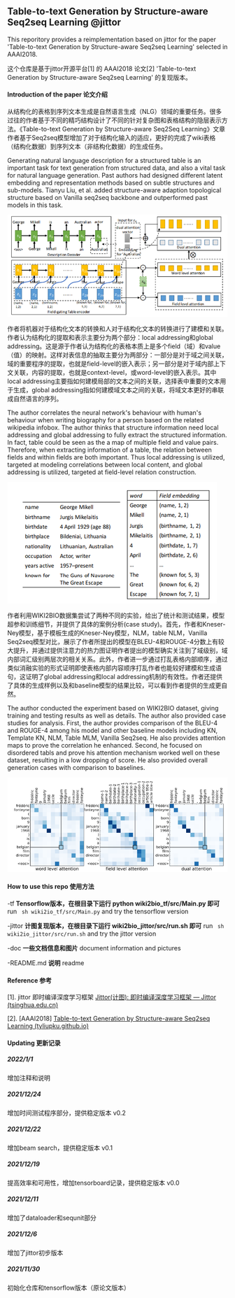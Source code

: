 ## Table-to-text Generation by Structure-aware Seq2seq Learning @jittor

This reporitory provides a reimplementation based on jittor for the paper 'Table-to-text Generation by Structure-aware Seq2seq Learning' selected in AAAI2018. 

这个仓库是基于jittor开源平台[1] 的 AAAI2018 论文[2] 'Table-to-text Generation by Structure-aware Seq2seq Learning' 的复现版本。

#### Introduction of the paper 论文介绍

从结构化的表格到序列文本生成是自然语言生成（NLG）领域的重要任务。很多过往的作者基于不同的精巧结构设计了不同的针对复杂图和表格结构的隐层表示方法。《Table-to-text Generation by Structure-aware Seq2Seq Learning》文章作者基于Seq2seq模型增加了对于结构化输入的适应，更好的完成了wiki表格（结构化数据）到序列文本（非结构化数据）的生成任务。

Generating natural language description for a structured table is an important task for text generation from structured data, and also a vital task for natural language generation. Past authors had designed different latent embedding and representation methods based on subtle structures and sub-models. Tianyu Liu, et al. added structure-aware adaption topological structure based on Vanilla seq2seq backbone and outperformed past models in this task.

![](./doc/image/field-gating.png)

作者将机器对于结构化文本的转换和人对于结构化文本的转换进行了建模和关联。作者认为结构化的提取和表示主要分为两个部分：local addressing和global addressing。这是源于作者认为结构化的表格本质上是多个field（域）和value（值）的映射。这样对表信息的抽取主要分为两部分：一部分是对于域之间关联，域的重要程序的提取，也就是field-level的嵌入表示；另一部分是对于域内部上下文关联，内容的提取，也就是context-level，或word-level的嵌入表示。其中local addressing主要指如何建模局部的文本之间的关联，选择表中重要的文本用于生成，global addressing指如何建模域文本之间的关联，将域文本更好的串联成自然语言的序列。

The author correlates the neural network's behaviour with human's behaviour when writing biography for a person based on the related wikipedia infobox. The author thinks that structure information need local addressing and global addressing to fully extract the structured information. In fact, table could be seen as the a map of multiple field and value pairs. Therefore, when extracting information of a table, the relation between fields and within fields are both important. Thus local addressing is utilized, targeted at modeling correlations between local content, and global addressing is utilized, targeted at field-level relation construction.

![](./doc/image/wiki_info.png)

作者利用WIKI2BIO数据集尝试了两种不同的实验，给出了统计和测试结果，模型超参和训练细节，并提供了具体的案例分析(case study)。首先，作者和Kneser-Ney模型，基于模板生成的Kneser-Ney模型，NLM，table NLM，Vanilla Seq2seq模型对比，展示了作者所提出的模型在BLEU-4和ROUGE-4分数上有较大提升，并通过提供注意力的热力图证明作者提出的模型确实关注到了域级别，域内部词汇级别两层次的相关关系。此外，作者进一步通过打乱表格内部顺序，通过类似消融实验的形式证明即使表格内部内容顺序打乱作者也能较好建模和生成语句，这证明了global addressing和local addressing机制的有效性。作者还提供了具体的生成样例以及和baseline模型的结果比较，可以看到作者提供的生成更自然。

The author conducted the experiment based on WIKI2BIO dataset, giving training and testing results as well as details. The author also provided case studies for analysis. First, the author provides comparison of the BLEU-4 and ROUGE-4 among his model and other baseline models including KN, Template KN, NLM, Table MLM, Vanilla Seq2seq. He also provides attention maps to prove the correlation he enhanced. Second, he focused on disordered tabls and prove his attention mechanism worked well on these dataset, resulting in a low dropping of score. He also provided overall generation cases with comparison to baselines.

![](./doc/image/dual_attention.png)

#### How to use this repo 使用方法

-tf  **Tensorflow版本，在根目录下运行 python wiki2bio_tf/src/Main.py 即可** run `` sh wiki2io_tf/src/Main.py`` and try the tensorflow version 

-jittor **计图复现版本，在根目录下运行 wiki2bio_jittor/src/run.sh 即可** run `` sh wiki2io_jittor/src/run.sh`` and try the jittor version 

-doc  **一些文档信息和图片** document information and pictures

-README.md   **说明** readme

#### Reference 参考

[1]. jittor 即时编译深度学习框架 [Jittor(计图): 即时编译深度学习框架 — Jittor (tsinghua.edu.cn)](https://cg.cs.tsinghua.edu.cn/jittor/)

[2]. \[AAAI2018\] [Table-to-text Generation by Structure-aware Seq2seq Learning (tyliupku.github.io)](https://tyliupku.github.io/papers/aaai2018_liu.pdf)

#### Updating 更新记录

##### 2022/1/1 

增加注释和说明

##### 2021/12/24

增加时间测试程序部分，提供稳定版本 v0.2

##### 2021/12/22

增加beam search，提供稳定版本 v0.1

##### 2021/12/19

提高效率和可用性，增加tensorboard记录，提供稳定版本 v0.0

##### 2021/12/11

增加了dataloader和sequnit部分

##### 2021/12/6

增加了jittor初步版本

##### 2021/11/30

初始化仓库和tensorflow版本（原论文版本）



